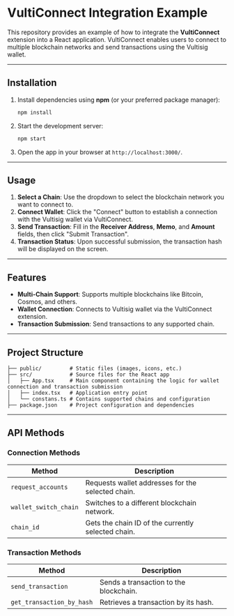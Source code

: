 # VultiConnect Integration Example

This repository provides an example of how to integrate the **VultiConnect** extension into a React application. VultiConnect enables users to connect to multiple blockchain networks and send transactions using the Vultisig wallet.

---

## **Installation**

1. Install dependencies using **npm** (or your preferred package manager):

   ```bash
   npm install
   ```

2. Start the development server:

   ```bash
   npm start
   ```

3. Open the app in your browser at `http://localhost:3000/`.

---

## **Usage**

1. **Select a Chain**: Use the dropdown to select the blockchain network you want to connect to.
2. **Connect Wallet**: Click the "Connect" button to establish a connection with the Vultisig wallet via VultiConnect.
3. **Send Transaction**: Fill in the **Receiver Address**, **Memo**, and **Amount** fields, then click "Submit Transaction".
4. **Transaction Status**: Upon successful submission, the transaction hash will be displayed on the screen.

---

## **Features**

- **Multi-Chain Support**: Supports multiple blockchains like Bitcoin, Cosmos, and others.
- **Wallet Connection**: Connects to Vultisig wallet via the VultiConnect extension.
- **Transaction Submission**: Send transactions to any supported chain.



---

## **Project Structure**

```
├── public/         # Static files (images, icons, etc.)
├── src/            # Source files for the React app
│   ├── App.tsx     # Main component containing the logic for wallet connection and transaction submission
│   ├── index.tsx   # Application entry point
│   └── constans.ts # Contains supported chains and configuration
├── package.json    # Project configuration and dependencies
```

---

## **API Methods**

### **Connection Methods**

| Method                | Description                                        |
| --------------------- | -------------------------------------------------- |
| `request_accounts`    | Requests wallet addresses for the selected chain.  |
| `wallet_switch_chain` | Switches to a different blockchain network.        |
| `chain_id`            | Gets the chain ID of the currently selected chain. |

### **Transaction Methods**

| Method                    | Description                            |
| ------------------------- | -------------------------------------- |
| `send_transaction`        | Sends a transaction to the blockchain. |
| `get_transaction_by_hash` | Retrieves a transaction by its hash.   |
